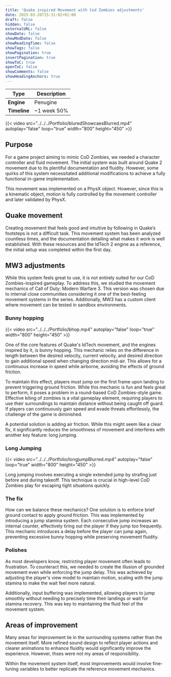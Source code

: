 ```yaml
---
title: 'Quake inspired Movement with Cod Zombies adjustments'
date: 2025-03-26T15:31:02+01:00
draft: false
hidden: false
externalURL: false
showDate: false
showModDate: false
showReadingTime: false
showTags: false
showPagination: true
invertPagination: true
showToC: true
openToC: false
showComments: false
showHeadingAnchors: true
---
```

| Type          | Description |
| -----------   | ----------- |
| **Engine**    | Penugine    |
| **Timeline**  | ~1 week 50% |

{{< video src="../../../Portfolio/bluredShowcaesBlurred.mp4" autoplay="false" loop="true" width="800" height="450" >}}  
<!--more-->

## Purpose
For a game project aiming to mimic CoD Zombies, we needed a character controller and fluid movement. The initial system was built around Quake 2 movement due to its plentiful documentation and fluidity. However, some quirks of this system necessitated additional modifications to achieve a fully functional in-game implementation.

This movement was implemented on a PhysX object. However, since this is a kinematic object, motion is fully controlled by the movement controller and later validated by PhysX.
## Quake movement
Creating movement that feels good and intuitive by following in Quake’s footsteps is not a difficult task. This movement system has been analyzed countless times, and the documentation detailing what makes it work is well established. With these resources and the IdTech 2 engine as a reference, the initial setup was completed within the first day.

## MW3 adjustments
While this system feels great to use, it is not entirely suited for our CoD Zombies-inspired gameplay. To address this, we studied the movement mechanics of Call of Duty: Modern Warfare 3. This version was chosen due to internal close communities considering it one of the best-feeling movement systems in the series. Additionally, MW3 has a custom client where movement can be tested in sandbox environments.

### Bunny hopping

{{< video src="../../../Portfolio/bhop.mp4" autoplay="false" loop="true" width="800" height="450" >}}  

One of the core features of Quake's IdTech movement, and the engines inspired by it, is bunny hopping. This mechanic relies on the difference in length between the desired velocity, current velocity, and desired direction to gain additional speed when changing direction mid-air. This allows for a continuous increase in speed while airborne, avoiding the effects of ground friction.

To maintain this effect, players must jump on the first frame upon landing to prevent triggering ground friction. While this mechanic is fun and feels great to perform, it poses a problem in a round-based CoD Zombies-style game. Effective kiting of zombies is a vital gameplay element, requiring players to use their surroundings to maintain distance without being caught off guard. If players can continuously gain speed and evade threats effortlessly, the challenge of the game is diminished.

A potential solution is adding air friction. While this might seem like a clear fix, it significantly reduces the smoothness of movement and interferes with another key feature: long jumping.

### Long Jumping

{{< video src="../../../Portfolio/longjumpBlurred.mp4" autoplay="false" loop="true" width="800" height="450" >}}  

Long jumping involves executing a single extended jump by strafing just before and during takeoff. This technique is crucial in high-level CoD Zombies play for escaping tight situations quickly.

### The fix
How can we balance these mechanics? One solution is to enforce brief ground contact to apply ground friction. This was implemented by introducing a jump stamina system. Each consecutive jump increases an internal counter, effectively tiring out the player if they jump too frequently. This mechanic introduces a delay before the player can jump again, preventing excessive bunny hopping while preserving movement fluidity.

### Polishes
As most developers know, restricting player movement often leads to frustration. To counteract this, we needed to create the illusion of grounded movement even while enforcing the jump delay. This was achieved by adjusting the player's view model to maintain motion, scaling with the jump stamina to make the wait feel more natural.

Additionally, input buffering was implemented, allowing players to jump smoothly without needing to precisely time their landings or wait for stamina recovery. This was key to maintaining the fluid feel of the movement system.

## Areas of improvement
Many areas for improvement lie in the surrounding systems rather than the movement itself. More refined sound design to reflect player actions and clearer animations to enhance fluidity would significantly improve the experience. However, thses were not my areas of responsibility.

Within the movement system itself, most improvements would involve fine-tuning variables to better replicate the reference movement mechanics.